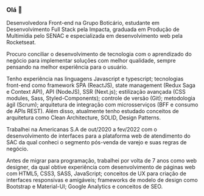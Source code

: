 ### Olá 👋 

Desenvolvedora Front-end na Grupo Boticário, estudante em Desenvolvimento Full Stack pela Impacta,  graduada em Produção de Multimídia pelo SENAC e especializada em desenvolvimento web pela Rocketseat.

Procuro conciliar o desenvolvimento de tecnologia com o aprendizado do negócio para implementar soluções com melhor qualidade, sempre pensando na melhor experiência para o usuário.

Tenho experiência nas linguagens Javascript e typescript; tecnologias front-end como framework SPA (ReactJS), state management (Redux Saga e Context API), API (NodeJS), SSR (Next.js); estilização avançada (CSS modules, Sass, Styled-Components); controle de versão (Git); metodologia ágil (Scrum); arquitetura de integração com microsserviços (BFF e consumo de APIs REST). Além disso, atualmente tenho estudado conceitos de arquitetura como Clean Architecture, SOLID, Design Patterns.

Trabalhei na Americanas S.A de out/2020 a fev/2022 com o desenvolvimento de interfaces para a plataforma web de atendimento do SAC da qual conheci o segmento pós-venda de varejo e suas regras de negócio.

Antes de migrar para programação, trabalhei por volta de 7 anos como web designer, da qual obtive experiência com desenvolvimento de páginas web com HTML5, CSS3, SASS, JavaScript; conceitos de UX para criação de interfaces responsivas e amigáveis; frameworks de modelo de design como Bootstrap e Material-UI; Google Analytics e conceitos de SEO.
